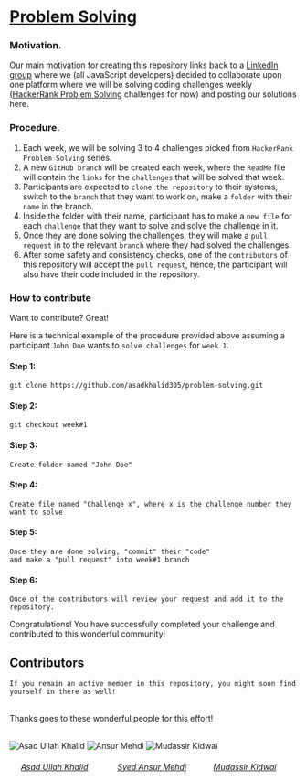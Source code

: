 # [Problem Solving](https://www.linkedin.com/messaging/thread/6740254028388683776/)

### Motivation.
Our main motivation for creating this repository links back to a [LinkedIn group](https://www.linkedin.com/messaging/thread/6740254028388683776/) where we (all JavaScript developers) decided to collaborate upon one platform where we will be solving coding challenges weekly ([HackerRank Problem Solving](https://www.hackerrank.com/domains/algorithms?badge_type=problem-solving) challenges for now) and posting our solutions here.

### Procedure.
1. Each week, we will be solving 3 to 4 challenges picked from `HackerRank Problem Solving` series.
2. A new `GitHub branch` will be created each week, where the `ReadMe` file will contain the `links` for the `challenges` that will be solved that week.
3. Participants are expected to `clone the repository` to their systems, switch to the `branch` that they want to work on, make a `folder` with their `name` in the branch.
4. Inside the folder with their name, participant has to make a `new file` for each `challenge` that they want to solve and solve the challenge in it.
5. Once they are done solving the challenges, they will make a `pull request` in to the relevant `branch` where they had solved the challenges.
6. After some safety and consistency checks, one of the `contributors` of this repository will accept the  `pull request`, hence, the participant will also have their code included in the repository.

### How to contribute
Want to contribute? Great!

Here is a technical example of the procedure provided above assuming a participant `John Doe` wants to `solve challenges` for `week 1`.

#### Step 1:
```
git clone https://github.com/asadkhalid305/problem-solving.git
```

#### Step 2:
```
git checkout week#1
```

#### Step 3:
```
Create folder named "John Doe"
```

#### Step 4:
```
Create file named "Challenge x", where x is the challenge number they want to solve
```

#### Step 5:
```
Once they are done solving, "commit" their "code"
and make a "pull request" into week#1 branch
```

#### Step 6:
```
Once of the contributors will review your request and add it to the repository.
```

Congratulations! You have successfully completed your challenge and contributed to this wonderful community!
## Contributors

`If you remain an active member in this repository, you might soon find yourself in there as well!`

<br />
Thanks goes to these wonderful people for this effort! 
<br />
<br />

![Asad Ullah Khalid](https://avatars1.githubusercontent.com/u/23138058?s=100) ![Ansur Mehdi](https://avatars1.githubusercontent.com/u/16417985?s=100) ![Mudassir Kidwai](https://avatars0.githubusercontent.com/u/47295156?s=100)
###### &nbsp;&nbsp;&nbsp;&nbsp;&nbsp;[Asad Ullah Khalid](https://www.linkedin.com/in/asadkhalid305/)  &nbsp;&nbsp;&nbsp;&nbsp;&nbsp;&nbsp;&nbsp;&nbsp;&nbsp;&nbsp;&nbsp;&nbsp;[Syed Ansur Mehdi](https://www.linkedin.com/in/ansur-mehdi-930517154/) &nbsp;&nbsp;&nbsp;&nbsp;&nbsp;&nbsp;&nbsp;&nbsp;&nbsp;&nbsp;&nbsp;[Mudassir Kidwai](https://www.linkedin.com/in/kidwaimudassir/)

